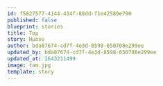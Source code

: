 ```yaml
---
id: f5827577-4144-434f-88dd-f1e42589e790
published: false
blueprint: stories
title: Ταμ
story: Ήμουν
author: bda87674-cd7f-4e3d-8598-650708e299ee
updated_by: bda87674-cd7f-4e3d-8598-650708e299ee
updated_at: 1643211499
image: tam.jpg
template: story
---
```

